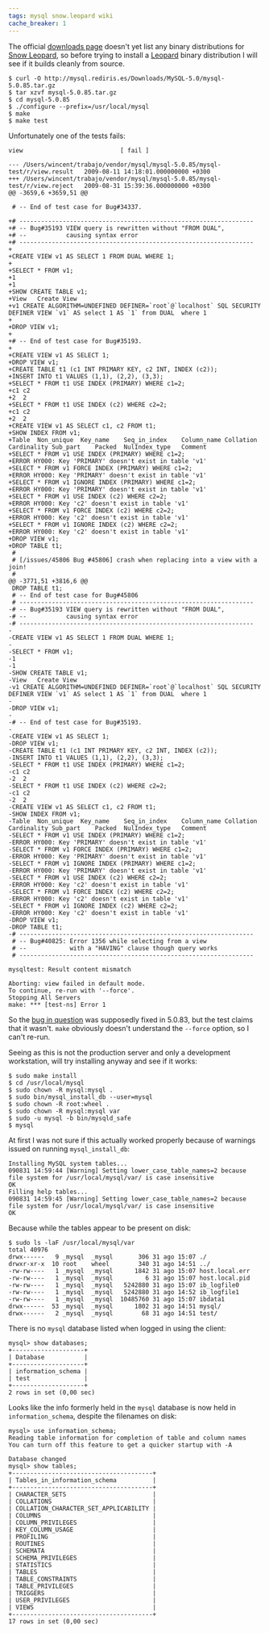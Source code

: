 ```yaml
---
tags: mysql snow.leopard wiki
cache_breaker: 1
---
```


The official [downloads page](http://dev.mysql.com/downloads/mysql/5.0.html) doesn't yet list any binary distributions for [Snow Leopard](/wiki/Snow_Leopard), so before trying to install a [Leopard](/wiki/Leopard) binary distribution I will see if it builds cleanly from source.

```shell
$ curl -O http://mysql.rediris.es/Downloads/MySQL-5.0/mysql-5.0.85.tar.gz
$ tar xzvf mysql-5.0.85.tar.gz
$ cd mysql-5.0.85
$ ./configure --prefix=/usr/local/mysql
$ make
$ make test
```

Unfortunately one of the tests fails:

    view                           [ fail ]

    --- /Users/wincent/trabajo/vendor/mysql/mysql-5.0.85/mysql-test/r/view.result	2009-08-11 14:18:01.000000000 +0300
    +++ /Users/wincent/trabajo/vendor/mysql/mysql-5.0.85/mysql-test/r/view.reject	2009-08-31 15:39:36.000000000 +0300
    @@ -3659,6 +3659,51 @@

     # -- End of test case for Bug#34337.

    +# -----------------------------------------------------------------
    +# -- Bug#35193 VIEW query is rewritten without "FROM DUAL",
    +# --           causing syntax error
    +# -----------------------------------------------------------------
    +
    +CREATE VIEW v1 AS SELECT 1 FROM DUAL WHERE 1;
    +
    +SELECT * FROM v1;
    +1
    +1
    +SHOW CREATE TABLE v1;
    +View	Create View
    +v1	CREATE ALGORITHM=UNDEFINED DEFINER=`root`@`localhost` SQL SECURITY DEFINER VIEW `v1` AS select 1 AS `1` from DUAL  where 1
    +
    +DROP VIEW v1;
    +
    +# -- End of test case for Bug#35193.
    +
    +CREATE VIEW v1 AS SELECT 1;
    +DROP VIEW v1;
    +CREATE TABLE t1 (c1 INT PRIMARY KEY, c2 INT, INDEX (c2));
    +INSERT INTO t1 VALUES (1,1), (2,2), (3,3);
    +SELECT * FROM t1 USE INDEX (PRIMARY) WHERE c1=2;
    +c1	c2
    +2	2
    +SELECT * FROM t1 USE INDEX (c2) WHERE c2=2;
    +c1	c2
    +2	2
    +CREATE VIEW v1 AS SELECT c1, c2 FROM t1;
    +SHOW INDEX FROM v1;
    +Table	Non_unique	Key_name	Seq_in_index	Column_name	Collation	Cardinality	Sub_part	Packed	NulIndex_type	Comment
    +SELECT * FROM v1 USE INDEX (PRIMARY) WHERE c1=2;
    +ERROR HY000: Key 'PRIMARY' doesn't exist in table 'v1'
    +SELECT * FROM v1 FORCE INDEX (PRIMARY) WHERE c1=2;
    +ERROR HY000: Key 'PRIMARY' doesn't exist in table 'v1'
    +SELECT * FROM v1 IGNORE INDEX (PRIMARY) WHERE c1=2;
    +ERROR HY000: Key 'PRIMARY' doesn't exist in table 'v1'
    +SELECT * FROM v1 USE INDEX (c2) WHERE c2=2;
    +ERROR HY000: Key 'c2' doesn't exist in table 'v1'
    +SELECT * FROM v1 FORCE INDEX (c2) WHERE c2=2;
    +ERROR HY000: Key 'c2' doesn't exist in table 'v1'
    +SELECT * FROM v1 IGNORE INDEX (c2) WHERE c2=2;
    +ERROR HY000: Key 'c2' doesn't exist in table 'v1'
    +DROP VIEW v1;
    +DROP TABLE t1;
     #
     # [/issues/45806 Bug #45806] crash when replacing into a view with a join!
     #
    @@ -3771,51 +3816,6 @@
     DROP TABLE t1;
     # -- End of test case for Bug#45806
     # -----------------------------------------------------------------
    -# -- Bug#35193 VIEW query is rewritten without "FROM DUAL",
    -# --           causing syntax error
    -# -----------------------------------------------------------------
    -
    -CREATE VIEW v1 AS SELECT 1 FROM DUAL WHERE 1;
    -
    -SELECT * FROM v1;
    -1
    -1
    -SHOW CREATE TABLE v1;
    -View	Create View
    -v1	CREATE ALGORITHM=UNDEFINED DEFINER=`root`@`localhost` SQL SECURITY DEFINER VIEW `v1` AS select 1 AS `1` from DUAL  where 1
    -
    -DROP VIEW v1;
    -
    -# -- End of test case for Bug#35193.
    -
    -CREATE VIEW v1 AS SELECT 1;
    -DROP VIEW v1;
    -CREATE TABLE t1 (c1 INT PRIMARY KEY, c2 INT, INDEX (c2));
    -INSERT INTO t1 VALUES (1,1), (2,2), (3,3);
    -SELECT * FROM t1 USE INDEX (PRIMARY) WHERE c1=2;
    -c1	c2
    -2	2
    -SELECT * FROM t1 USE INDEX (c2) WHERE c2=2;
    -c1	c2
    -2	2
    -CREATE VIEW v1 AS SELECT c1, c2 FROM t1;
    -SHOW INDEX FROM v1;
    -Table	Non_unique	Key_name	Seq_in_index	Column_name	Collation	Cardinality	Sub_part	Packed	NulIndex_type	Comment
    -SELECT * FROM v1 USE INDEX (PRIMARY) WHERE c1=2;
    -ERROR HY000: Key 'PRIMARY' doesn't exist in table 'v1'
    -SELECT * FROM v1 FORCE INDEX (PRIMARY) WHERE c1=2;
    -ERROR HY000: Key 'PRIMARY' doesn't exist in table 'v1'
    -SELECT * FROM v1 IGNORE INDEX (PRIMARY) WHERE c1=2;
    -ERROR HY000: Key 'PRIMARY' doesn't exist in table 'v1'
    -SELECT * FROM v1 USE INDEX (c2) WHERE c2=2;
    -ERROR HY000: Key 'c2' doesn't exist in table 'v1'
    -SELECT * FROM v1 FORCE INDEX (c2) WHERE c2=2;
    -ERROR HY000: Key 'c2' doesn't exist in table 'v1'
    -SELECT * FROM v1 IGNORE INDEX (c2) WHERE c2=2;
    -ERROR HY000: Key 'c2' doesn't exist in table 'v1'
    -DROP VIEW v1;
    -DROP TABLE t1;
    -# -----------------------------------------------------------------
     # -- Bug#40825: Error 1356 while selecting from a view
     # --            with a "HAVING" clause though query works
     # -----------------------------------------------------------------

    mysqltest: Result content mismatch

    Aborting: view failed in default mode.
    To continue, re-run with '--force'.
    Stopping All Servers
    make: *** [test-ns] Error 1

So the [bug in question](http://bugs.mysql.com/bug.php?id=40825) was supposedly fixed in 5.0.83, but the test claims that it wasn't. `make` obviously doesn't understand the `--force` option, so I can't re-run.

Seeing as this is not the production server and only a development workstation, will try installing anyway and see if it works:

```shell
$ sudo make install
$ cd /usr/local/mysql
$ sudo chown -R mysql:mysql .
$ sudo bin/mysql_install_db --user=mysql
$ sudo chown -R root:wheel .
$ sudo chown -R mysql:mysql var
$ sudo -u mysql -b bin/mysqld_safe
$ mysql
```

At first I was not sure if this actually worked properly because of warnings issued on running `mysql_install_db`:

    Installing MySQL system tables...
    090831 14:59:44 [Warning] Setting lower_case_table_names=2 because file system for /usr/local/mysql/var/ is case insensitive
    OK
    Filling help tables...
    090831 14:59:45 [Warning] Setting lower_case_table_names=2 because file system for /usr/local/mysql/var/ is case insensitive
    OK

Because while the tables appear to be present on disk:

```shell
$ sudo ls -laF /usr/local/mysql/var
total 40976
drwx------   9 _mysql  _mysql       306 31 ago 15:07 ./
drwxr-xr-x  10 root    wheel        340 31 ago 14:51 ../
-rw-rw----   1 _mysql  _mysql      1842 31 ago 15:07 host.local.err
-rw-rw----   1 _mysql  _mysql         6 31 ago 15:07 host.local.pid
-rw-rw----   1 _mysql  _mysql   5242880 31 ago 15:07 ib_logfile0
-rw-rw----   1 _mysql  _mysql   5242880 31 ago 14:52 ib_logfile1
-rw-rw----   1 _mysql  _mysql  10485760 31 ago 15:07 ibdata1
drwx------  53 _mysql  _mysql      1802 31 ago 14:51 mysql/
drwx------   2 _mysql  _mysql        68 31 ago 14:51 test/
```

There is no `mysql` database listed when logged in using the client:

    mysql> show databases;
    +--------------------+
    | Database           |
    +--------------------+
    | information_schema |
    | test               |
    +--------------------+
    2 rows in set (0,00 sec)

Looks like the info formerly held in the `mysql` database is now held in `information_schema`, despite the filenames on disk:

    mysql> use information_schema;
    Reading table information for completion of table and column names
    You can turn off this feature to get a quicker startup with -A

    Database changed
    mysql> show tables;
    +---------------------------------------+
    | Tables_in_information_schema          |
    +---------------------------------------+
    | CHARACTER_SETS                        |
    | COLLATIONS                            |
    | COLLATION_CHARACTER_SET_APPLICABILITY |
    | COLUMNS                               |
    | COLUMN_PRIVILEGES                     |
    | KEY_COLUMN_USAGE                      |
    | PROFILING                             |
    | ROUTINES                              |
    | SCHEMATA                              |
    | SCHEMA_PRIVILEGES                     |
    | STATISTICS                            |
    | TABLES                                |
    | TABLE_CONSTRAINTS                     |
    | TABLE_PRIVILEGES                      |
    | TRIGGERS                              |
    | USER_PRIVILEGES                       |
    | VIEWS                                 |
    +---------------------------------------+
    17 rows in set (0,00 sec)
